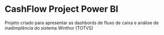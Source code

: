 # CashFlow Project Power BI
 Projeto criado para apresentar as dashbords de fluxo de caixa e análise de inadimplência do sistema Winthor (TOTVS)
